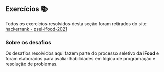 ## **Exercícios** 📚	

Todos os exercícios resolvidos desta seção foram retirados do site:
[hackerrank - psel-ifood-2021](https://www.hackerrank.com/contests/psel-ifood-012021/challenges)

### **Sobre os desafios**

Os desafios resolvidos aqui fazem parte do processo seletivo da **iFood** e foram elaborados para avaliar habilidades em lógica de programação e resolução de problemas.


